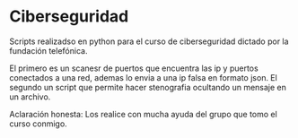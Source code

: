 # Ciberseguridad
Scripts realizadso en python para el curso de ciberseguridad dictado por la fundación telefónica.

El primero es un scanesr de puertos que encuentra las ip y puertos conectados a una red, ademas lo envia a una ip falsa en formato json.
El segundo un script que permite hacer stenografia  ocultando un mensaje en un archivo.

Aclaración  honesta: Los realice con mucha ayuda del grupo que tomo el curso conmigo. 

